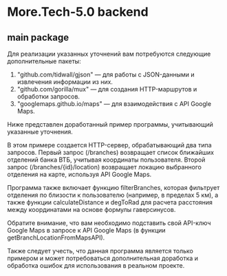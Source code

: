 # More.Tech-5.0 backend

## main package

Для реализации указанных уточнений вам потребуются следующие дополнительные пакеты:

1) "github.com/tidwall/gjson" — для работы с JSON-данными и извлечения информации из них.
2) "github.com/gorilla/mux" — для создания HTTP-маршрутов и обработки запросов.
3) "googlemaps.github.io/maps" — для взаимодействия с API Google Maps.

Ниже представлен доработанный пример программы, учитывающий указанные уточнения.

В этом примере создается HTTP-сервер, обрабатывающий два типа запросов. Первый запрос (/branches) возвращает список ближайших отделений банка ВТБ, учитывая координаты пользователя. Второй запрос (/branches/{id}/location) возвращает локацию выбранного отделения на карте, используя API Google Maps.

Программа также включает функцию filterBranches, которая фильтрует отделения по близости к пользователю (например, в пределах 5 км), а также функции calculateDistance и degToRad для расчета расстояния между координатами на основе формулы гаверсинусов.

Обратите внимание, что вам необходимо подставить свой API-ключ Google Maps в запросе к API Google Maps (в функции getBranchLocationFromMapsAPI).

Также следует учесть, что данная программа является только примером и может потребоваться дополнительная доработка и обработка ошибок для использования в реальном проекте.